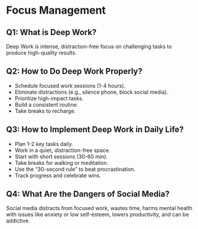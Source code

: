 # Focus Management

## Q1: What is Deep Work?

Deep Work is intense, distraction-free focus on challenging tasks to produce high-quality results.

## Q2: How to Do Deep Work Properly?

- Schedule focused work sessions (1-4 hours).
- Eliminate distractions (e.g., silence phone, block social media).
- Prioritize high-impact tasks.
- Build a consistent routine.
- Take breaks to recharge.

## Q3: How to Implement Deep Work in Daily Life?

- Plan 1-2 key tasks daily.
- Work in a quiet, distraction-free space.
- Start with short sessions (30-60 min).
- Take breaks for walking or meditation.
- Use the “30-second rule” to beat procrastination.
- Track progress and celebrate wins.

## Q4: What Are the Dangers of Social Media?

Social media distracts from focused work, wastes time, harms mental health with issues like anxiety or low self-esteem, lowers productivity, and can be addictive.